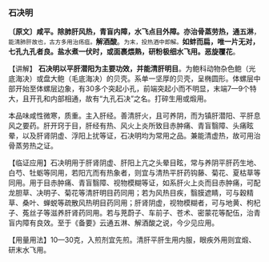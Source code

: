 ### 石决明

**〔原文〕咸平。除肺肝风热，青盲内障，水飞点目外障。亦治骨蒸劳热，通五淋**，<small>能清肺肝故也，古方多用治疡疽。</small>**解酒酸**。<small>为末，投热酒中即解。</small>**如蚌而扁，唯一片无对，七孔九孔者良。盐水煮一伏时，或面裹煨熟，研粉极细水飞用。恶旋覆花**。

【讲解】 **石决明以平肝潜阳为主要功效，并能清肝明目**。为鲍科动物杂色鲍（光底海决）或盘大鲍（毛底海决）的贝壳。系单一坚厚的贝壳，呈椭圆形。体螺层中部开始至体螺层边象，有30多个突起小孔，前端突起小而不明显，末端7—9个特大，且开孔和内部相通，故有“九孔石决”之名。打碎生用或煅用。

本品味咸性微寒，质重。主入肝经。善清肝火，且可养阴，而为镇肝潜阳、平肝息风之要药。肝开窍于目，肝经有热、风火上炎所致目赤肿痛、青盲翳障、头痛眩晕，以及肝肾阴虚、浮阳上扰等证，石决明均为常用之品。兼能清虚热，故可用治骨蒸劳热之证。

【临证应用】石决明用于肝肾阴虚、肝阳上亢之头晕目眩，常与养阴平肝药生地、白芍、牡蛎等同用，若阳亢而有热象者，则宜与清热平肝药钩藤、菊花、夏枯草等同用。用于目赤肿痛、青盲翳障、视物模糊等证，如系肝火上炎而目赤肿痛，可配龙胆草、决明子、菊花等清肝明目药同用；若为风热目疾，翳膜遮睛，可与穀精草、桑叶、蝉蜕等疏散风热明目药同用；肝肾阴虚，视物模糊者，可与地黄、枸杞子、菟丝子等滋养肝肾药同用。若与茺蔚子、车前子、苍术、密蒙花等配伍，治青盲内障有良效。至于《备要》云通五淋、解酒酸之说，今少见应用。

【用量用法】10—30克，入煎剂宜先煎。清肝平肝生用内服，眼疾外用则宜煅、研末水飞用。
